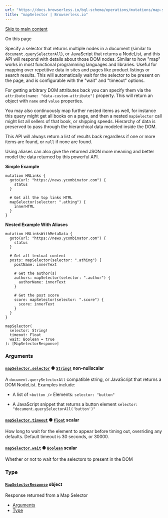 ```yaml
---
url: "https://docs.browserless.io/bql-schema/operations/mutations/map-selector"
title: "mapSelector | Browserless.io"
---
```


[Skip to main content](https://docs.browserless.io/bql-schema/operations/mutations/map-selector#__docusaurus_skipToContent_fallback)

On this page

Specify a selector that returns multiple nodes in a document (similar to `document.querySelectorAll`), or JavaScript that returns a NodeList, and this API will respond with details about those DOM nodes. Similar to how "map" works in most functional programming languages and libraries. Useful for mapping over repetitive data in sites and pages like product listings or search results. This will automatically wait for the selector to be present on the page, and is configurable with the "wait" and "timeout" options.

For getting arbitrary DOM attributes back you can specify them via the `attribute(name: "data-custom-attribute")` property. This will return an object with `name` and `value` properties.

You may also continuously map further nested items as well, for instance this query might get all books on a page, and then a nested `mapSelector` call might list all sellers of that book, or shipping speeds. Hierarchy of data is preserved to pass through the hierarchical data modeled inside the DOM.

This API will always return a list of results back regardless if one or more items are found, or `null` if none are found.

Using aliases can also give the returned JSON more meaning and better model the data returned by this powerful API.

**Simple Example**

```codeBlockLines_p187
mutation HNLinks {
  goto(url: "https://news.ycombinator.com") {
    status
  }

  # Get all the top links HTML
  mapSelector(selector: ".athing") {
    innerHTML
  }
}

```

**Nested Example With Aliases**

```codeBlockLines_p187
mutation HNLinksWithMetaData {
  goto(url: "https://news.ycombinator.com") {
    status
  }

  # Get all textual content
  posts: mapSelector(selector: ".athing") {
    postName: innerText

    # Get the author(s)
    authors: mapSelector(selector: ".author") {
      authorName: innerText
    }

    # Get the post score
    score: mapSelector(selector: ".score") {
      score: innerText
    }
  }
}

```

```codeBlockLines_p187
mapSelector(
  selector: String!
  timeout: Float
  wait: Boolean = true
): [MapSelectorResponse]

```

### Arguments [​](https://docs.browserless.io/bql-schema/operations/mutations/map-selector\#arguments "Direct link to Arguments")

#### [`mapSelector.selector`](https://docs.browserless.io/bql-schema/operations/mutations/map-selector\#) ● [`String!`](https://docs.browserless.io/bql-schema/types/scalars/string) non-nullscalar [​](https://docs.browserless.io/bql-schema/operations/mutations/map-selector\#mapselectorselectorstring-- "Direct link to mapselectorselectorstring--")

A `document.querySelectorAll` compatible string, or JavaScript that returns a DOM NodeList. Examples include:

- A list of `<button />` Elements:
`selector: "button"`

- A JavaScript snippet that returns a button element
`selector: "document.querySelectorAll('button')"`


#### [`mapSelector.timeout`](https://docs.browserless.io/bql-schema/operations/mutations/map-selector\#) ● [`Float`](https://docs.browserless.io/bql-schema/types/scalars/float) scalar [​](https://docs.browserless.io/bql-schema/operations/mutations/map-selector\#mapselectortimeoutfloat- "Direct link to mapselectortimeoutfloat-")

How long to wait for the element to appear before timing out, overriding any defaults. Default timeout is 30 seconds, or 30000.

#### [`mapSelector.wait`](https://docs.browserless.io/bql-schema/operations/mutations/map-selector\#) ● [`Boolean`](https://docs.browserless.io/bql-schema/types/scalars/boolean) scalar [​](https://docs.browserless.io/bql-schema/operations/mutations/map-selector\#mapselectorwaitboolean- "Direct link to mapselectorwaitboolean-")

Whether or not to wait for the selectors to present in the DOM

### Type [​](https://docs.browserless.io/bql-schema/operations/mutations/map-selector\#type "Direct link to Type")

#### [`MapSelectorResponse`](https://docs.browserless.io/bql-schema/types/objects/map-selector-response) object [​](https://docs.browserless.io/bql-schema/operations/mutations/map-selector\#mapselectorresponse- "Direct link to mapselectorresponse-")

Response returned from a Map Selector

- [Arguments](https://docs.browserless.io/bql-schema/operations/mutations/map-selector#arguments)
- [Type](https://docs.browserless.io/bql-schema/operations/mutations/map-selector#type)